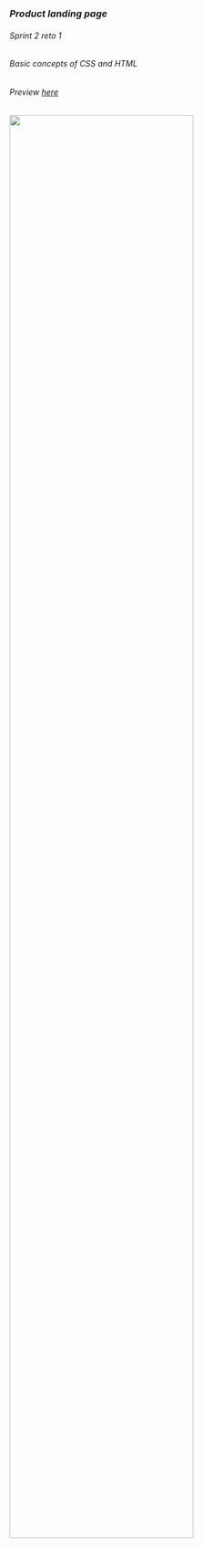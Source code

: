 ### *Product landing page*
###### Sprint 2 reto 1  
###### Basic concepts of CSS and HTML 
###### Preview [here](https://alexandercelis.github.io/sprint2_reto1/)
<img src="https://i.imgur.com/OD3jKjb.png" width="80%"/>
